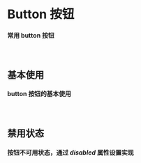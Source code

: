 <script setup>
import demo1 from './demo1.vue';
import demo2 from './demo2.vue';
import preview from '@/components/preview.vue';
</script>

# Button 按钮

#### 常用 button 按钮

<br/>

## 基本使用

#### button 按钮的基本使用

<br/>
<div class="source">
  <demo1/>
</div>
<preview compName="button" demoName="demo1"/>


## 禁用状态

#### 按钮不可用状态，通过 _disabled_ 属性设置实现

<br/>
<div class="source">
  <demo2/>
</div>
<preview compName="button" demoName="demo2"/>